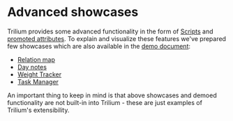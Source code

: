# Advanced showcases
Trilium provides some advanced functionality in the form of [Scripts](Scripts.md) and [promoted attributes](Promoted%20attributes.md). To explain and visualize these features we've prepared few showcases which are also available in the [demo document](Document.md):

*   [Relation map](Relation-map.md)
*   [Day notes](Day-notes.md)
*   [Weight Tracker](Weight-tracker.md)
*   [Task Manager](Task-manager.md)

An important thing to keep in mind is that above showcases and demoed functionality are not built-in into Trilium - these are just examples of Trilium's extensibility.